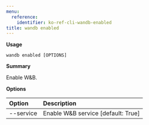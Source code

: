 ```yaml
---
menu:
  reference:
    identifier: ko-ref-cli-wandb-enabled
title: wandb enabled
---
```


**Usage**

`wandb enabled [OPTIONS]`

**Summary**

Enable W&B.


**Options**

| **Option** | **Description** |
| :--- | :--- |
| --service | Enable W&B service  [default: True] |